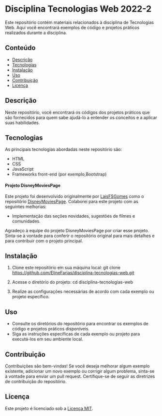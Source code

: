 # Disciplina Tecnologias Web 2022-2

Este repositório contém materiais relacionados à disciplina de Tecnologias Web. Aqui você encontrará exemplos de código e projetos práticos realizados durante a disciplina.

## Conteúdo

- [Descrição](#descrição)
- [Tecnologias](#tecnologias)
- [Instalação](#instalação)
- [Uso](#uso)
- [Contribuição](#contribuição)
- [Licença](#licença)

## Descrição

Neste repositório, você encontrará  os códigos dos projetos práticos que são fornecidos para quem sabe ajudá-lo a entender os conceitos e a aplicar suas habilidades.

## Tecnologias

As principais tecnologias abordadas neste repositório são:

- HTML
- CSS
- JavaScript
- Frameworks front-end (por exemplo,Bootstrap)

#### Projeto DisneyMoviesPage

Este projeto foi desenvolvido originalmente por [LaisFSGomes](https://github.com/LaisFSGomes) como o repositório [DisneyMoviesPage](https://github.com/LaisFSGomes/DisneyMoviesPage). Colaborei para este projeto com as seguintes melhorias:

- Implementação das seções novidades, sugestões de filmes e comunidades.

Agradeço à equipe do projeto DisneyMoviesPage por criar esse projeto. Sinta-se à vontade para conferir o repositório original para mais detalhes e para contribuir com o projeto principal.


## Instalação

1. Clone este repositório em sua máquina local:
git clone https://github.com/ElineFarias/disciplina-tecnologias-web.git

2. Acesse o diretório do projeto:
cd disciplina-tecnologias-web

3. Realize as configurações necessárias de acordo com cada exemplo ou projeto específico.

## Uso

- Consulte os diretórios do repositório para encontrar os exemplos de código e projetos práticos disponíveis.
- Siga as instruções específicas de cada exemplo ou projeto para executá-los em seu ambiente local.

## Contribuição

Contribuições são bem-vindas! Se você deseja melhorar algum exemplo existente, adicionar um novo exemplo ou corrigir algum problema, sinta-se à vontade para enviar um pull request. Certifique-se de seguir as diretrizes de contribuição do repositório.

## Licença

Este projeto é licenciado sob a [Licença MIT](licence).
